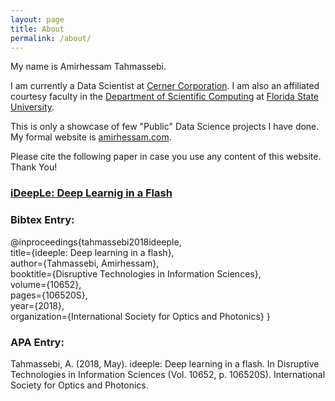 ```yaml
---
layout: page
title: About
permalink: /about/
---
```


My name is Amirhessam Tahmassebi.

I am currently a Data Scientist at [Cerner Corporation](http://www.cerner.org). I am also an affiliated courtesy faculty in the [Department of Scientific Computing](https://sc.fsu.edu) at [Florida State University](https://fsu.edu). 

This is only a showcase of few "Public" Data Science projects I have done. My formal website is [amirhessam.com](https://www.amirhessam.com).



Please cite the following paper in case you use any content of this website. Thank You!

### [iDeepLe: Deep Learnig in a Flash](https://doi.org/10.1117/12.2304418)

### Bibtex Entry:


@inproceedings{tahmassebi2018ideeple, <br/>
  title={ideeple: Deep learning in a flash},<br/>
  author={Tahmassebi, Amirhessam},<br/>
  booktitle={Disruptive Technologies in Information Sciences},<br/>
  volume={10652},<br/>
  pages={106520S},<br/>
  year={2018},<br/>
  organization={International Society for Optics and Photonics}
}


### APA Entry:

Tahmassebi, A. (2018, May). ideeple: Deep learning in a flash. In Disruptive Technologies in Information Sciences (Vol. 10652, p. 106520S). International Society for Optics and Photonics.
 




